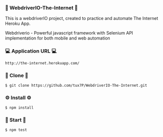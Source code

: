 ### :mega: WebdriverIO-The-Internet :mega:
This is a webdriverIO project, created to practice and automate The Internet Heroku App. 

Webdriverio - Powerful javascript framework with Selenium API implementation for both mobile and web automation 

### :computer: Application URL :computer: 
```
http://the-internet.herokuapp.com/
```

### :page_with_curl: Clone :page_with_curl:
```
$ git clone https://github.com/tux7P/WebdriverIO-The-Internet.git
```

### :gear: Install :gear: 
```
$ npm install
```

### :runner: Start :runner:
```
$ npm test
```